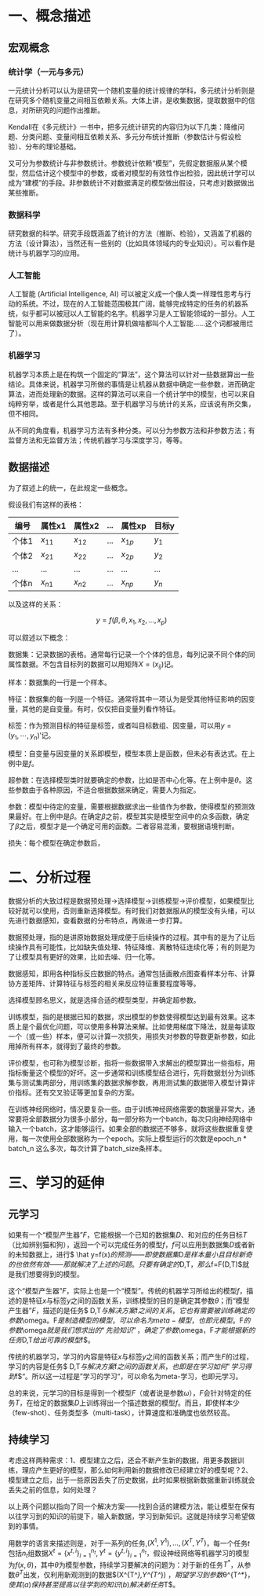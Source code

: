 



# 一、概念描述

## 宏观概念

### 统计学（一元与多元）

一元统计分析可以认为是研究一个随机变量的统计规律的学科，多元统计分析则是在研究多个随机变量之间相互依赖关系。大体上讲，是收集数据，提取数据中的信息，对所研究的问题作出推断。

Kendall在《多元统计》一书中，把多元统计研究的内容归为以下几类：降维问题、分类问题、变量间相互依赖关系、多元分布统计推断（参数估计与假设检验）、分布的理论基础。

又可分为参数统计与非参数统计。参数统计依赖“模型”，先假定数据服从某个模型，然后估计这个模型中的参数，或者对模型的有效性作出检验，因此统计学可以成为“建模”的手段。非参数统计不对数据满足的模型做出假设，只考虑对数据做出某些推断。

### 数据科学

研究数据的科学。研究手段既涵盖了统计的方法（推断、检验），又涵盖了机器的方法（设计算法），当然还有一些别的（比如具体领域内的专业知识）。可以看作是统计与机器学习的应用。

### 人工智能

人工智能 (Artificial Intelligence, AI) 可以被定义成一个像人类一样理性思考与行动的系统。不过，现在的人工智能范围极其广阔，能够完成特定的任务的机器系统，似乎都可以被冠以人工智能的名字。机器学习是人工智能领域的一部分。人工智能可以用来做数据分析（现在用计算机做啥都叫个人工智能……这个词都被用烂了）。

### 机器学习

机器学习本质上是在构筑一个固定的“算法”，这个算法可以针对一些数据算出一些结论。具体来说，机器学习所做的事情是让机器从数据中确定一些参数，进而确定算法，进而处理新的数据。这样的算法可以来自一个统计学中的模型，也可以来自纯粹穷举，或者是什么其他思路。至于机器学习与统计的关系，应该说有所交集，但不相同。

从不同的角度看，机器学习方法有多种分类。可以分为参数方法和非参数方法；有监督方法和无监督方法；传统机器学习与深度学习，等等。

## 数据描述

为了叙述上的统一，在此规定一些概念。

假设我们有这样的表格：

| 编号  | 属性x1   | 属性x2   | ...  | 属性xp   | 目标y |
| ----- | -------- | -------- | ---- | -------- | ----- |
| 个体1 | $x_{11}$ | $x_{12}$ | ...  | $x_{1p}$ | $y_1$ |
| 个体2 | $x_{21}$ | $x_{22}$ | ...  | $x_{2p}$ | $y_2$ |
| ...   | ...      | ...      | ...  | ...      | ...   |
| 个体n | $x_{n1}$ | $x_{n2}$ | ...  | $x_{np}$ | $y_n$ |

以及这样的关系：

$$
y=f(\beta,\theta,x_1,x_2,...,x_p)
$$

可以叙述以下概念：

数据集：记录数据的表格。通常每行记录一个个体的信息，每列记录不同个体的同属性数据。不包含目标列的数据可以用矩阵$X=(x_{ij})$记。

样本：数据集的一行是一个样本。

特征：数据集的每一列是一个特征。通常将其中一项认为是受其他特征影响的因变量，其他的是自变量。有时，仅仅把自变量列看作特征。

标签：作为预测目标的特征是标签，或者叫目标数组、因变量，可以用$y=(y_1,\cdots,y_n)'$记。

模型：自变量与因变量的关系即模型，模型本质上是函数，但未必有表达式。在上例中是$f$。

超参数：在选择模型类时就要确定的参数，比如是否中心化等。在上例中是$\theta$。这些参数由于各种原因，不适合根据数据来确定，需要人为指定。

参数：模型中待定的变量，需要根据数据求出一些值作为参数，使得模型的预测效果最好。在上例中是$\beta$。在确定$\beta$之前，模型其实是模型空间中的众多函数，确定了$\beta$之后，模型才是一个确定可用的函数。二者容易混淆，要根据语境判断。

损失：每个模型在确定参数后，



# 二、分析过程

数据分析的大致过程是数据预处理→选择模型→训练模型→评价模型，如果模型比较好就可以使用，否则重新选择模型。有时我们对数据服从的模型没有头绪，可以先进行数据感知，查看数据的分布特点，再做进一步打算。

数据预处理，指的是讲原始数据处理成便于后续操作的过程。其中有的是为了让后续操作具有可能性，比如缺失值处理、特征降维、离散特征连续化等；有的则是为了让模型具有更好的效果，比如去噪、归一化等。

数据感知，即用各种指标反应数据的特点。通常包括画散点图查看样本分布、计算协方差矩阵、计算特征与标签的相关来反应特征重要程度等等。

选择模型顾名思义，就是选择合适的模型类型，并确定超参数。

训练模型，指的是根据已知的数据，求出模型的参数使得模型达到最有效果。这本质上是个最优化问题，可以使用多种算法来解。比如使用梯度下降法，就是每读取一个（或一些）样本，便可以计算一次损失，用损失对参数的导数更新参数，如此用掉所有样本，就得到了最终的参数。

评价模型，也可称为模型诊断，指将一些数据带入求解出的模型算出一些指标，用指标衡量这个模型的好坏。这一步通常和训练模型结合进行，先将数据划分为训练集与测试集两部分，用训练集的数据求解参数，再用测试集的数据带入模型计算评价指标。还有交叉验证等更加复杂的方案。

在训练神经网络时，情况要复杂一些。由于训练神经网络需要的数据量非常大，通常要将全部数据分为很多小部分，每一部分称为一个batch，每次只向神经网络中输入一个batch，这才能够运行。如果全部的数据还不够多，就将这些数据重复使用，每一次使用全部数据称为一个epoch。实际上模型运行的次数是epoch_n * batch_n 这么多次，每次计算了batch_size条样本。



# 三、学习的延伸

## 元学习

如果有一个“模型产生器”$F$，它能根据一个已知的数据集$D$、和对应的任务目标$T$（比如辨别猫和狗），返回一个可以完成任务的模型$f$，$f$可以应用到数据集$D$或者新的未知数据上，进行$ \hat y=f(x)$的预测——即使数据集$D$是样本量小且目标新奇的也依然有效——那就解决了上述的问题。只要有确定的$D,T$，那么$f=F(D,T)$就是我们想要得到的模型。

这个“模型产生器”$F$，实际上也是一个“模型”。传统的机器学习所给出的模型$f$，描述的是特征$x$与标签$y$之间的函数关系，训练模型的目的是确定其参数$\theta$；而“模型产生器”$F$，描述的是任务$ D,T$与解决方案$f$之间的关系，它也有需要被训练确定的参数$\omega$。$F$是制造模型的模型，可以命名为meta-模型，也即元模型。$F$的参数$\omega$就是我们想求出的“先验知识”，确定了参数$\omega$，$F$才能根据新的任务$D,T$给出可靠的模型$f$。

传统的机器学习，学习的内容是特征$x$与标签$y$之间的函数关系；而产生$F$的过程，学习的内容是任务$ D,T$与解决方案$f$之间的函数关系，也即是在学习如何”学习得到$f$“。所以这一过程是”学习的学习“，可以命名为meta-学习，也即元学习。

总的来说，元学习的目标是得到一个模型$F$（或者说是参数$\omega$），$F$会针对特定的任务$T$，在给定的数据集$D$上训练得出一个描述数据的模型$f$。而且，即使样本少（few-shot）、任务类型多（multi-task），计算速度和准确度也依然较高。



## 持续学习

考虑这样两种需求：1、模型建立之后，还会不断产生新的数据，用更多数据训练，理应产生更好的模型，那么如何利用新的数据修改已经建立好的模型呢？2、模型建立之后，出于一些原因丢失了历史数据，此时如果根据新数据重新训练就会丢失之前的信息，如何处理？

以上两个问题以指向了同一个解决方案——找到合适的建模方法，能让模型在保有以往学习到的知识的前提下，输入新数据，学习到新知识。这就是持续学习希望做到的事情。

用数学的语言来描述则是，对于一系列的任务,${(X^1,Y^1 ),…,(X^T,Y^T )}$，每一个任务$t$包括$n_t$组数据$X^t =\{x^{t,i}\}_{i=1}^{n_t},Y^t=\{y^{t,i}\}_{i=1}^{n_t}$，假设神经网络等机器学习的模型为$f(x,θ)$，其中$θ$为模型参数，持续学习要解决的问题为：对于新的任务$T^*$，从参数$θ^{T}$出发，仅利用新观测到的数据$(X^{T^*},Y^{T^*}) $，期望学习到参数$θ^{T^*}$，使其(a)保持甚至提高以往学到的知识 (b)解决新任务$T$。